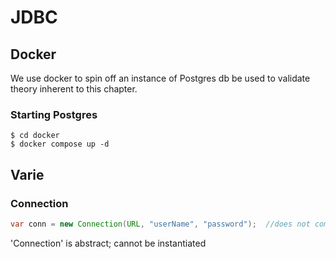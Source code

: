 # JDBC
## Docker
We use docker to spin off an instance of Postgres db  be used to validate theory inherent to this chapter.

### Starting Postgres
```shell
$ cd docker
$ docker compose up -d
```

## Varie
### Connection
```java
var conn = new Connection(URL, "userName", "password");  //does not compile
```
'Connection' is abstract; cannot be instantiated